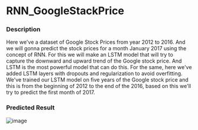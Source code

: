 # RNN_GoogleStackPrice

### Description  

Here we've a dataset of Google Stock Prices from year 2012 to 2016. And we will gonna predict the stock prices for a month January 2017 using the concept of RNN.
For this we will make an LSTM model that will try to capture the downward and upward trend of the Google stock price. And LSTM is the most powerful model that can do this. For the same, here we've added LSTM layers with dropouts and regularization to avoid overfitting. We've trained our LSTM model on five years of the Google stock price and this is from the beginning of 2012 to the end of the 2016, based on this we'll try to predict the first month of 2017.  

### Predicted Result  

![image](https://user-images.githubusercontent.com/57897678/116792578-29c2e700-aadf-11eb-87ed-bb6e1c15e1b6.png)
